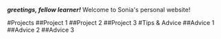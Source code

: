 ***greetings, fellow learner!***
Welcome to Sonia's personal website!


#Projects
##Project 1
##Project 2
##Project 3
#Tips & Advice
##Advice 1
##Advice 2
##Advice 3
